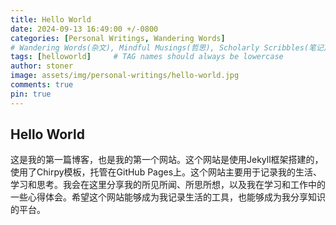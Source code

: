 ```yaml
---
title: Hello World
date: 2024-09-13 16:49:00 +/-0800
categories: [Personal Writings, Wandering Words] 
# Wandering Words(杂文), Mindful Musings(哲思), Scholarly Scribbles(笔记), Rhapsodic Ramblings(幻想), Linguistic Bridges(译文), Insightful Pages(书评)
tags: [helloworld]     # TAG names should always be lowercase
author: stoner
image: assets/img/personal-writings/hello-world.jpg
comments: true
pin: true
---
```

## Hello World
这是我的第一篇博客，也是我的第一个网站。这个网站是使用Jekyll框架搭建的，使用了Chirpy模板，托管在GitHub Pages上。这个网站主要用于记录我的生活、学习和思考。我会在这里分享我的所见所闻、所思所想，以及我在学习和工作中的一些心得体会。希望这个网站能够成为我记录生活的工具，也能够成为我分享知识的平台。